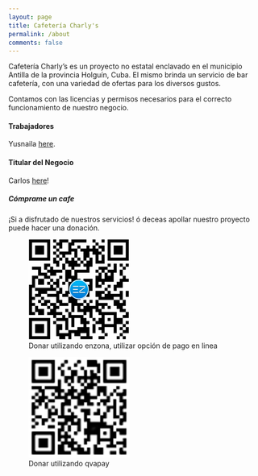 ```yaml
---
layout: page
title: Cafetería Charly's
permalink: /about
comments: false
---
```


<div class="row justify-content-between">
<div class="col-md-8 pr-5">

<p>Cafetería Charly’s es un proyecto no estatal enclavado en el municipio Antilla de la provincia Holguín, Cuba. El mismo brinda un servicio de bar cafetería, con una variedad de ofertas para los diversos gustos.<br>

Contamos con las licencias y permisos necesarios para el correcto funcionamiento de nuestro negocio.</p>

<h4>Trabajadores</h4>

<p>Yusnaila <a href="">here</a>.</p>

<h4>Titular del Negocio</h4>

<p>Carlos <a href="">here</a>!</p>

</div>

<div class="col-md-4">

<div class="sticky-top sticky-top-80">
<h5>Cómprame un cafe</h5>

<p>¡Si a disfrutado de nuestros servicios! ó deceas apollar nuestro proyecto puede hacer una donación.</p>

<!-- <a target="_blank" href="https://www.wowthemes.net/donate/" class="btn btn-danger">Buy me a coffee</a> -->

<figure>
  <img src="/assets/images/donate/enzona-cafeteria.png" width="200" height="200" alt="ENZONA">  
  <figcaption>Donar utilizando enzona, utilizar opción de pago en linea</figcaption>
</figure>

<figure>
  <img src="/assets/images/donate/QvaPay-cz9dev.png" width="200" height="200" alt="QVAPAY">  
  <figcaption>Donar utilizando qvapay</figcaption>
</figure>

</div>
</div>
</div>